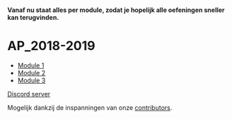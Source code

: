 #### Vanaf nu staat alles per module, zodat je hopelijk alle oefeningen sneller kan terugvinden.
# AP_2018-2019
- [Module 1](module1.md)
- [Module 2](module2.md)
- [Module 3](module3.md)

[Discord server](https://apti.ml/discord)


Mogelijk dankzij de inspanningen van onze [contributors](https://github.com/AP-TI-2018-2019/AP_2018-2019/graphs/contributors).
